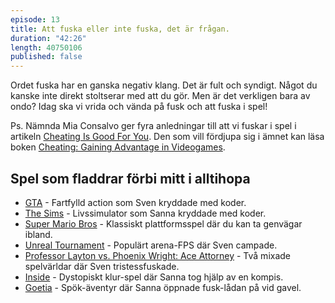 ```yaml
---
episode: 13
title: Att fuska eller inte fuska, det är frågan.
duration: "42:26"
length: 40750106
published: false
---
```


Ordet fuska har en ganska negativ klang. Det är fult och syndigt. Något du kanske inte direkt stoltserar med att du gör. Men är det verkligen bara av ondo? Idag ska vi vrida och vända på fusk och att fuska i spel!

Ps. Nämnda Mia Consalvo ger fyra anledningar till att vi fuskar i spel i artikeln [Cheating Is Good For You][1]. Den som vill fördjupa sig i ämnet kan läsa boken [Cheating: Gaining Advantage in Videogames][2].

## Spel som fladdrar förbi mitt i alltihopa

* [GTA][3] - Fartfylld action som Sven kryddade med koder.
* [The Sims][4] - Livssimulator som Sanna kryddade med koder.
* [Super Mario Bros][5] - Klassiskt plattformsspel där du kan ta genvägar ibland.
* [Unreal Tournament][6] - Populärt arena-FPS där Sven campade.
* [Professor Layton vs. Phoenix Wright: Ace Attorney][7] - Två mixade spelvärldar där Sven tristessfuskade.
* [Inside][8] - Dystopiskt klur-spel där Sanna tog hjälp av en kompis.
* [Goetia][9] - Spök-äventyr där Sanna öppnade fusk-lådan på vid gavel.

[1]: http://www.forbes.com/2006/12/10/video-games-cheating-tech-cz_mc_games06_1212consalvo.html
[2]: https://mitpress.mit.edu/books/cheating
[3]: http://www.rockstargames.com/V/
[4]: https://www.thesims.com/
[5]: http://mario.nintendo.com/
[6]: https://www.epicgames.com/unrealtournament/
[7]: http://laytonvsphoenixwright.nintendo.com/
[8]: http://www.playdead.com/games/inside/
[9]: http://playgoetia.com/
